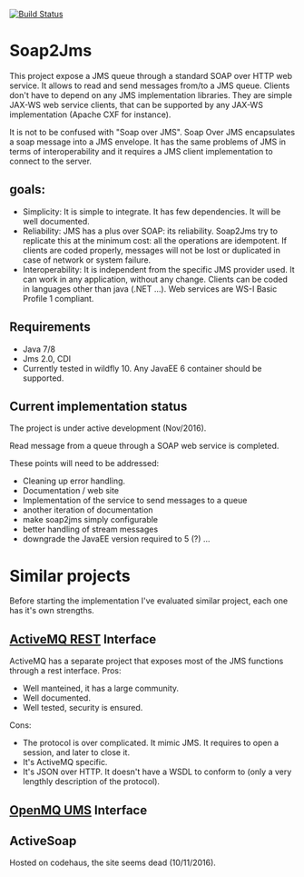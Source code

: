 [![Build Status](https://travis-ci.org/gcontini/soap2jms.svg?branch=master)](https://travis-ci.org/gcontini/soap2jms)

# Soap2Jms

This project expose a JMS queue through a standard SOAP over HTTP web service.
It allows to read and send messages from/to a JMS queue. Clients don't have to depend on any JMS implementation libraries. They are simple JAX-WS web service clients, that can be supported by any JAX-WS implementation (Apache CXF for instance).

It is not to be confused with "Soap over JMS". Soap Over JMS encapsulates a soap message into a JMS envelope. It has the same problems of JMS in terms of interoperability and it requires a JMS client implementation to connect to the server.

## goals:
 * Simplicity: It is simple to integrate. It has few dependencies. It will be well documented.
 * Reliability: JMS has a plus over SOAP: its reliability. Soap2Jms try to replicate this at the minimum cost: all the operations are idempotent. If clients are coded properly, messages will not be lost or duplicated in case of network or system failure.
 * Interoperability: It is independent from the specific JMS provider used. It can work in any application, without any change. Clients can be coded in languages other than java (.NET ...). Web services are WS-I Basic Profile 1 compliant. 

## Requirements

 - Java 7/8 
 - Jms 2.0, CDI
 - Currently tested in wildfly 10. Any JavaEE 6 container should be supported.    

## Current implementation status

The project is under active development (Nov/2016). 

Read message from a queue through a SOAP web service is completed.
 
These points will need to be addressed: 
 - Cleaning up error handling.
 - Documentation / web site 
 - Implementation of the service to send messages to a queue
 - another iteration of documentation
 - make soap2jms simply configurable 
 - better handling of stream messages
 - downgrade the JavaEE version required to 5 (?) ... 
 

# Similar projects

Before starting the implementation I've evaluated similar project, each one has it's own strengths.

## [ActiveMQ REST](https://activemq.apache.org/artemis/docs/1.4.0/rest.html) Interface
ActiveMQ has a separate project that exposes most of the JMS functions through a rest interface.
Pros:
  * Well manteined, it has a large community.
  * Well documented.
  * Well tested, security is ensured.

Cons:
  * The protocol is over complicated. It mimic JMS. It requires to open a session, and later to close it.
  * It's ActiveMQ specific.
  * It's JSON over HTTP. It doesn't have a WSDL to conform to (only a very lengthly description of the protocol). 

## [OpenMQ UMS](https://mq.java.net/4.3-content/ums/umsIntro.html) Interface



## ActiveSoap
Hosted on codehaus, the site seems dead (10/11/2016).
